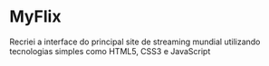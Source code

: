 # MyFlix
Recriei a interface do principal site de streaming mundial utilizando tecnologias simples como HTML5, CSS3 e JavaScript

